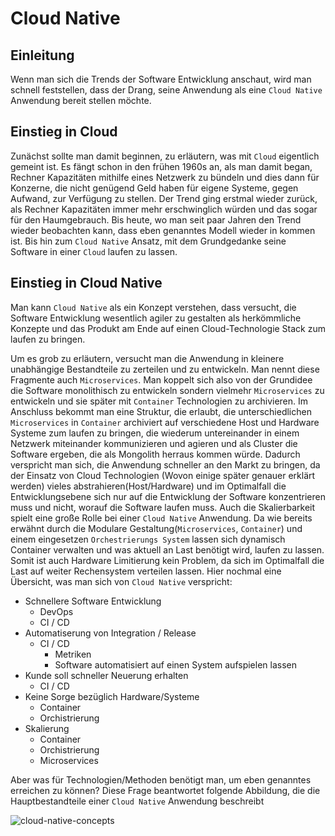 # Cloud Native

## Einleitung

Wenn man sich die Trends der Software Entwicklung anschaut, wird man schnell feststellen, dass der Drang, seine Anwendung als eine `Cloud Native` Anwendung bereit stellen möchte. 

## Einstieg in Cloud

Zunächst sollte man damit beginnen, zu erläutern, was mit `Cloud` eigentlich gemeint ist. Es fängt schon in den frühen 1960s an, als man damit began, Rechner Kapazitäten mithilfe eines Netzwerk zu bündeln und dies dann für Konzerne, die nicht genügend Geld haben für eigene Systeme, gegen Aufwand, zur Verfügung zu stellen. Der Trend ging erstmal wieder zurück, als Rechner Kapazitäten immer mehr erschwinglich würden und das sogar für den Haumgebrauch. 
Bis heute, wo man seit paar Jahren den Trend wieder beobachten kann, dass eben genanntes Modell wieder in kommen ist. Bis hin zum `Cloud Native` Ansatz, mit dem Grundgedanke seine Software in einer `Cloud` laufen zu lassen.

## Einstieg in Cloud Native

Man kann `Cloud Native` als ein Konzept verstehen, dass versucht, die Software Entwicklung wesentlich agiler zu gestalten als herkömmliche Konzepte und das Produkt am Ende auf einen Cloud-Technologie Stack zum laufen zu bringen.

Um es grob zu erläutern, versucht man die Anwendung in kleinere unabhängige Bestandteile zu zerteilen und zu entwickeln. Man nennt diese Fragmente auch `Microservices`. Man koppelt sich also von der Grundidee die Software monolithisch zu entwickeln sondern vielmehr `Microservices` zu entwickeln und sie später mit `Container` Technologien zu archivieren. Im Anschluss bekommt man eine Struktur, die erlaubt, die unterschiedlichen `Microservices` in `Container` archiviert auf verschiedene Host und Hardware Systeme zum laufen zu bringen, die wiederum untereinander in einem Netzwerk miteinander kommunizieren und agieren und als Cluster die Software ergeben, die als Mongolith herraus kommen würde.
Dadurch verspricht man sich, die Anwendung schneller an den Markt zu bringen, da der Einsatz von Cloud Technologien (Wovon einige später genauer erklärt werden) vieles abstrahieren(Host/Hardware) und im Optimalfall die Entwicklungsebene sich nur auf die Entwicklung der Software konzentrieren muss und nicht, worauf die Software laufen muss. Auch die Skalierbarkeit spielt eine große Rolle bei einer `Cloud Native` Anwendung. Da wie bereits erwähnt durch die Modulare Gestaltung(`Microservices`, `Container`) und einem eingesetzen `Orchestrierungs System` lassen sich dynamisch Container verwalten und was aktuell an Last benötigt wird, laufen zu lassen. Somit ist auch Hardware Limitierung kein Problem, da sich im Optimalfall die Last auf weiter Rechensystem verteilen lassen. Hier nochmal eine Übersicht, was man sich von `Cloud Native` verspricht:

- Schnellere Software Entwicklung
    - DevOps
    - CI / CD
- Automatiserung von Integration / Release
    - CI / CD
        - Metriken
        - Software automatisiert auf einen System aufspielen lassen
- Kunde soll schneller Neuerung erhalten
    - CI / CD
- Keine Sorge bezüglich Hardware/Systeme
    - Container
    - Orchistrierung
- Skalierung
    - Container
    - Orchistrierung
    - Microservices

Aber was für Technologien/Methoden benötigt man, um eben genanntes erreichen zu können? Diese Frage beantwortet folgende Abbildung, die die Hauptbestandteile einer `Cloud Native` Anwendung beschreibt

![cloud-native-concepts](https://miro.medium.com/max/358/1*8tS36qcyZ2c-kYF3zSrbfA.png)